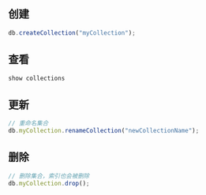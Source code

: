 ## 创建

```js
db.createCollection("myCollection");
```

## 查看

```js
show collections
```

## 更新

```js
// 重命名集合
db.myCollection.renameCollection("newCollectionName");
```

## 删除

```js
// 删除集合，索引也会被删除
db.myCollection.drop();
```

